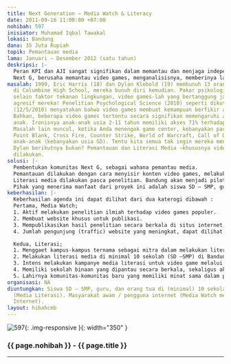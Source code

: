 ```yaml
---
title: Next Generation – Media Watch & Literacy
date: 2011-09-16 11:08:00 +07:00
nohibah: 597
inisiator: Muhamad Iqbal Tawakal
lokasi: Bandung
dana: 35 Juta Rupiah
topik: Pemantauan media
lama: Januari – Desember 2012 (satu tahun)
deskripsi: |-
  Peran KPI dan AJI sangat signifikan dalam memantau dan menjaga independensi media massa, cetak dan elektronik. Tapi, siapa yang memantau video games? Dunia hiburan bertransformasi bersama digitalisasi. Salah satu produk unggulannya : video games. Apakah semua video games itu sehat dan layak? Tentu tidak. Hanya saja, itu butuh pembuktian. Sebuah analisis, penelitian ilmiah, dan pengujian. Itulah yang dilakukan para “watch dog” bukan? Mereka mengawasi, lalu meniup ‘peluit’ bila ada melenceng.
  Next G, berusaha memantau video games, menganalisisnya, memberinya label (ratting), dan mempublikasikan hasilnya. Berbeda dengan para ‘watcher’ lainnya, Next G tidak memiliki ‘peluit’ apalagi ‘kentongan’ berupa regulasi. Bagi Next G, hal itu akan sangat sulit, karena itu jalur pendidikan (literasi media) menjadi pilihan. Next G tidak akan menegur para publisher/ developer video games bila ternyata permainan mereka ‘sakit’. Tapi, pendekatan akan dilakukan pada user (biasanya anak-anak) dan para pendidik (orang tua dan guru) agar lebih ‘melek’ media –khususnya video games.
masalah: 1999, Eric Harris (18) dan Dylan Klebold (19) membunuh 13 orang (24 terluka)
  di Columbine High School, mereka bunuh diri kemudian. Pakar psikologi menyebutkan,
  selain faktor tekanan lingkungan, video games-lah yang bertanggung jawab atas sifat
  agresif mereka! Penelitian Psychological Science (2010) seperti dikutip Vivanews
  (12/5/2010) menyatakan bahwa video games membuat kemampuan berfikir anak-anak merosot.
  Bahkan, beberapa video games tertentu secara signifikan memengaruhi agresifitas
  anak. Ironisnya anak-anak usia 2-11 tahun memiliki akses 71% terhadap video games.
  Masalah lain muncul, ketika Anda menengok game center, kebanyakan para penikmat
  Point Blank, Cross Fire, Counter Strike, World of Warcraft, Call of Duty, dll ternyata
  anak-anak (kebanyakan usia SD). Tentu kita semua tak ingin mereka menjadi Eric dan
  Dylan berikutnya bukan? Pemantauan dan Literasi Media –khususnya video games- mutlak
  dilakukan.
solusi: |-
  Pembentukan komunitas Next G, sebagai wahana pemantau media.
  Pemantauan dilakukan dengan cara menyisir konten video games, melakukan analisis (kuantitatif dan kualitatif), memberikan penilaian dan rekomendasi. Hasil penelitian kemudian dipublikasikan melalui situs internet / jejaring sosial dan seminar. Situs inilah yang nantinya akan dijadikan modal bagi Next G, untuk mempublikasikan penelitian-penelitiannya. Karena memang belum ada situs reviewer khusus video game di Indonesia.
  Literasi media dilakukan pasca penelitian. Bandung akan menjadi pilot project untuk agenda ini. Sasaran utamanya adalah SD dan SMP. Agenda media literasi akan bersinergi dengan kampus-kampus yang memiliki visi serupa guna membina anak-anak agar lebih paham tentang dampak buruk video games. Mengapa orang tua juga mendapat literasi? Hal ini disebabkan, banyak orang tua yang membiarkan anak-anak untuk ‘nongkrong’ di game centre. Mereka banyak yang tak tahu dan acuh tak acuh, bahkan ada yang sengaja memfasilitasi anak-anaknya dengan console game agar tidak rewel.
  Pihak yang menerima manfaat dari proyek ini adalah siswa SD – SMP, guru, dan orang tua di (minimal) 10 sekolah di Bandung (Media Literasi) serta masyarakat awam / pengguna internet (Media Watch melalui Situs Internet).
keberhasilan: |-
  Keberhasilan agenda ini dapat dilihat dari dua katerogi dibawah :
  Pertama, Media Watch;
  1. Aktif melakukan penelitian ilmiah terhadap video games populer.
  2. Membuat website khusus untuk publikasi.
  3. Mempublikasikan hasil penelitian secara berkala di situs internet, dapat dilihat dari jumlah posting, rutinitas, feedback dari pembaca berupa komentar dan kritik.
  4. Jumlah pengunjung (traffic) website yang meningkat, dapat dilihat dari situs Alexa.com

  Kedua, Literasi;
  1. Menggaet kampus-kampus ternama sebagai mitra dalam melakukan literasi media.
  2. Melakukan literasi media di minimal 10 sekolah (SD –SMP) di Bandung.
  3. Intens melakukan kampanye media literasi untuk video game melalui seminar, lokarya, atau sejenisnya.
  4. Memiliki sekolah binaan yang dipantau secara berkala, sekaligus akan dijadikan percontohan untuk kegiatan-kegiatan media literasi lainnya.
  5. Lahirnya komunitas-komunitas baru yang memiliki minat sama dalam pendidikan Indonesia yang lebih baik.
organisasi: NA
diuntungkan: Siswa SD – SMP, guru, dan orang tua di (minimal) 10 sekolah di Bandung
  (Media Literasi). Masyarakat awam / pengguna internet (Media Watch melalui Situs
  Internet).
layout: hibahcmb
---
```


![597](/static/img/hibahcmb/597.png){: .img-responsive }{: width="350" }

### {{ page.nohibah }} - {{ page.title }}

---
